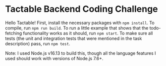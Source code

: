 # Tactable Backend Coding Challenge

Hello Tactable! First, install the necessary packages with `npm install`. To compile, run `npm run build`. To run a little example that shows that the todo-fetching functionality works as it should, run `npm start`. To make sure all tests (the unit and integration tests that were mentioned in the task description) pass, run `npm test`.

Note: I used Node.js v16.13 to build this, though all the language features I used should work with versions of Node.js 7.6+.
